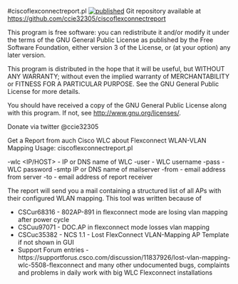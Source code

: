 #ciscoflexconnectreport.pl
[![published](https://static.production.devnetcloud.com/codeexchange/assets/images/devnet-published.svg)](https://developer.cisco.com/codeexchange/github/repo/ccie32305/ciscoflexconnectreport)
Git repository available at https://github.com/ccie32305/ciscoflexconnectreport

This program is free software: you can redistribute it and/or modify
it under the terms of the GNU General Public License as published by
the Free Software Foundation, either version 3 of the License, or
(at your option) any later version.

This program is distributed in the hope that it will be useful,
but WITHOUT ANY WARRANTY; without even the implied warranty of
MERCHANTABILITY or FITNESS FOR A PARTICULAR PURPOSE.  See the
GNU General Public License for more details.

You should have received a copy of the GNU General Public License
along with this program.  If not, see <http://www.gnu.org/licenses/>.

Donate via twitter @ccie32305


Get a Report from auch Cisco WLC about Flexconnect WLAN-VLAN Mapping
Usage: ciscoflexconnectreport.pl <OPTIONS>

-wlc <IP/HOST> - IP or DNS name of WLC
-user <USER> - WLC username
-pass <PASSWORD> - WLC password
-smtp <IPZHOST> IP or DNS name of mailserver
-from <EMAIL> - email address from server
-to <EMAIL> - email address of report receiver


The report will send you a mail containing a structured list of all APs with their configured WLAN mapping.
This tool was written because of 
- CSCur68316 - 802AP-891 in flexconnect mode are losing vlan mapping after power cycle
- CSCuu97071 - DOC.AP in flexconnect mode losses vlan mapping
- CSCuc35382 - NCS 1.1 - Lost FlexConnect VLAN-Mapping AP Template if not shown in GUI
- Support Forum entries - https://supportforu*s.c*sco.com/discussion/11837926/lost-vlan-mapping-wlc-5508-flexconnect
and many other undocumented bugs, complaints and problems in daily work with big WLC Flexconnect installations

